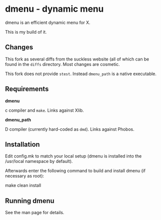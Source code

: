 # dmenu - dynamic menu

dmenu is an efficient dynamic menu for X.

This is my build of it.

## Changes

This fork as several diffs from the suckless website (all of which can be found
in the `diffs` directory. Most changes are cosmetic.

This fork does not provide `stest`. Instead `dmenu_path` is a native executable.

## Requirements

**dmenu**

c compiler and `make`. Links against Xlib.

**dmenu_path**

D compiler (currently hard-coded as `dmd`). Links against Phobos.

## Installation

Edit config.mk to match your local setup (dmenu is installed into the /usr/local
namespace by default).

Afterwards enter the following command to build and install dmenu (if necessary
as root):

make clean install

## Running dmenu

See the man page for details.
